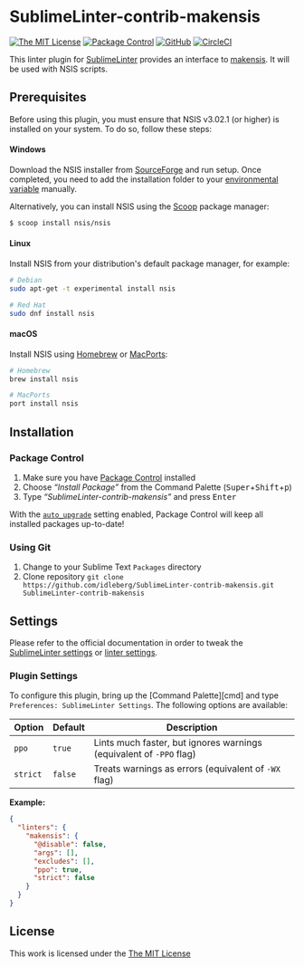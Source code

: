 # SublimeLinter-contrib-makensis

[![The MIT License](https://flat.badgen.net/badge/license/MIT/blue)](https://opensource.org/licenses/MIT)
[![Package Control](https://packagecontrol.herokuapp.com/downloads/SublimeLinter-contrib-makensis.svg?style=flat-square)](https://packagecontrol.io/packages/SublimeLinter-contrib-makensis)
[![GitHub](https://flat.badgen.net/github/release/idleberg/SublimeLinter-contrib-makensis)](https://github.com/idleberg/SublimeLinter-contrib-makensis/releases)
[![CircleCI](https://flat.badgen.net/circleci/github/idleberg/generator-atom-package-coffeescript)](https://circleci.com/gh/idleberg/SublimeLinter-contrib-makensis)

This linter plugin for [SublimeLinter](https://github.com/SublimeLinter/SublimeLinter) provides an interface to [makensis](http://nsis.sourceforge.net/Docs/Chapter3.html). It will be used with NSIS scripts.

## Prerequisites

Before using this plugin, you must ensure that NSIS v3.02.1 (or higher) is installed on your system. To do so, follow these steps:

#### Windows

Download the NSIS installer from [SourceForge](https://sourceforge.net/p/nsis) and run setup. Once completed, you need to add the installation folder to your [environmental variable](http://superuser.com/a/284351/195953) manually.

Alternatively, you can install NSIS using the [Scoop](https://github.com/NSIS-Dev/scoop-nsis) package manager:

```sh
$ scoop install nsis/nsis
```

#### Linux

Install NSIS from your distribution's default package manager, for example:

``` bash
# Debian
sudo apt-get -t experimental install nsis

# Red Hat
sudo dnf install nsis
```

#### macOS

Install NSIS using [Homebrew](http://brew.sh/) or [MacPorts](https://www.macports.org/):

``` bash
# Homebrew
brew install nsis

# MacPorts
port install nsis
```

## Installation

### Package Control

1. Make sure you have [Package Control](https://packagecontrol.io/) installed
2. Choose *“Install Package”* from the Command Palette (<kbd>Super</kbd>+<kbd>Shift</kbd>+<kbd>p</kbd>)
3. Type *“SublimeLinter-contrib-makensis”* and press <kbd>Enter</kbd>

With the [`auto_upgrade`](https://packagecontrol.io/docs/settings#setting-auto_upgrade) setting enabled, Package Control will keep all installed packages up-to-date!

### Using Git

1. Change to your Sublime Text `Packages` directory
2. Clone repository `git clone https://github.com/idleberg/SublimeLinter-contrib-makensis.git SublimeLinter-contrib-makensis`

## Settings

Please refer to the official documentation in order to tweak the [SublimeLinter settings](http://sublimelinter.readthedocs.org/en/latest/settings.html) or [linter settings](http://sublimelinter.readthedocs.org/en/latest/linter_settings.html).

### Plugin Settings

To configure this plugin, bring up the [Command Palette][cmd] and type `Preferences: SublimeLinter Settings`. The following options are available:

Option   | Default | Description
---------|---------|------------
`ppo`    | `true`  | Lints much faster, but ignores warnings (equivalent of `-PPO` flag)
`strict` | `false` | Treats warnings as errors (equivalent of `-WX` flag)

**Example:**

```json
{
  "linters": {
    "makensis": {
      "@disable": false,
      "args": [],
      "excludes": [],
      "ppo": true,
      "strict": false
    }
  }
}
```

## License

This work is licensed under the [The MIT License](LICENSE)
